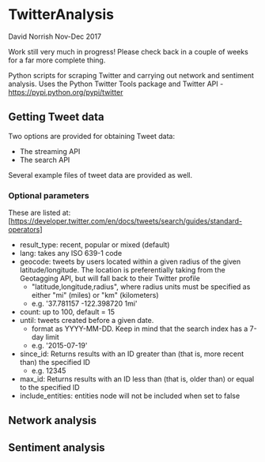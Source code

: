 # TwitterAnalysis
David Norrish Nov-Dec 2017  

Work still very much in progress! Please check back in a couple of weeks for a far more complete thing.

Python scripts for scraping Twitter and carrying out network and sentiment analysis.
Uses the Python Twitter Tools package and Twitter API - https://pypi.python.org/pypi/twitter

## Getting Tweet data
Two options are provided for obtaining Tweet data:
  - The streaming API
  - The search API

Several example files of tweet data are provided as well.

### Optional parameters
These are listed at:
[https://developer.twitter.com/en/docs/tweets/search/guides/standard-operators]

- result_type: recent, popular or mixed (default)
- lang: takes any ISO 639-1 code
- geocode: tweets by users located within a given radius of the given latitude/longitude. The location is preferentially taking from the Geotagging API, but will fall back to their Twitter profile
  -  "latitude,longitude,radius", where radius units must be specified as either "mi" (miles) or "km" (kilometers)
  - e.g. '37.781157 -122.398720 1mi'
- count: up to 100, default = 15
- until: tweets created before a given date.
  - format as YYYY-MM-DD. Keep in mind that the search index has a 7-day limit
  - e.g. '2015-07-19'
- since_id: Returns results with an ID greater than (that is, more recent than) the specified ID
  - e.g. 12345
- max_id: Returns results with an ID less than (that is, older than) or equal to the specified ID
- include_entities: entities node will not be included when set to false


## Network analysis


## Sentiment analysis
